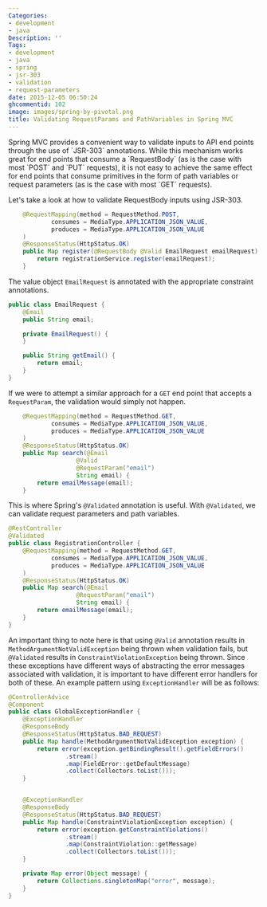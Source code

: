 ```yaml
---
Categories:
- development
- java
Description: ''
Tags:
- development
- java
- spring
- jsr-303
- validation
- request-parameters
date: 2015-12-05 06:50:24
ghcommentid: 102
image: images/spring-by-pivotal.png
title: Validating RequestParams and PathVariables in Spring MVC
---
```


<meta content="spring, validate, request, parameters, @requestparam, spring mvc, param, validation" name="keywords">
Spring MVC provides a convenient way to validate inputs to API end points through the use of `JSR-303` annotations. While this mechanism works great for end points that consume a `RequestBody` (as is the case with most `POST` and `PUT` requests), it is not easy to achieve the same effect for end points that consume primitives in the form of path variables or request parameters (as is the case with most `GET` requests).

<!--more-->

Let's take a look at how to validate RequestBody inputs using JSR-303.

```java
    @RequestMapping(method = RequestMethod.POST,
            consumes = MediaType.APPLICATION_JSON_VALUE,
            produces = MediaType.APPLICATION_JSON_VALUE
    )
    @ResponseStatus(HttpStatus.OK)
    public Map register(@RequestBody @Valid EmailRequest emailRequest) {
        return registrationService.register(emailRequest);
    }
```

The value object `EmailRequest` is annotated with the appropriate constraint annotations.

```java
public class EmailRequest {
    @Email
    public String email;

    private EmailRequest() {
    }

    public String getEmail() {
        return email;
    }
}
```


If we were to attempt a similar approach for a `GET` end point that accepts a `RequestParam`, the validation would simply not happen.

```java
    @RequestMapping(method = RequestMethod.GET,
            consumes = MediaType.APPLICATION_JSON_VALUE,
            produces = MediaType.APPLICATION_JSON_VALUE
    )
    @ResponseStatus(HttpStatus.OK)
    public Map search(@Email
                   @Valid
                   @RequestParam("email")
                   String email) {
        return emailMessage(email);
    }
```


This is where Spring's `@Validated` annotation is useful. With `@Validated`, we can validate request parameters and path variables.

```java
@RestController
@Validated
public class RegistrationController {
    @RequestMapping(method = RequestMethod.GET,
            consumes = MediaType.APPLICATION_JSON_VALUE,
            produces = MediaType.APPLICATION_JSON_VALUE
    )
    @ResponseStatus(HttpStatus.OK)
    public Map search(@Email
                   @RequestParam("email")
                   String email) {
        return emailMessage(email);
    }
}
```

An important thing to note here is that using `@Valid` annotation results in `MethodArgumentNotValidException` being thrown when validation fails, but `@Validated` results in `ConstraintViolationException` being thrown. Since these exceptions have different ways of abstracting the error messages associated with validation, it is important to have different error handlers for both of these. An example pattern using `ExceptionHandler` will be as follows:

```java
@ControllerAdvice
@Component
public class GlobalExceptionHandler {
    @ExceptionHandler
    @ResponseBody
    @ResponseStatus(HttpStatus.BAD_REQUEST)
    public Map handle(MethodArgumentNotValidException exception) {
        return error(exception.getBindingResult().getFieldErrors()
                .stream()
                .map(FieldError::getDefaultMessage)
                .collect(Collectors.toList()));
    }


    @ExceptionHandler
    @ResponseBody
    @ResponseStatus(HttpStatus.BAD_REQUEST)
    public Map handle(ConstraintViolationException exception) {
        return error(exception.getConstraintViolations()
                .stream()
                .map(ConstraintViolation::getMessage)
                .collect(Collectors.toList()));
    }

    private Map error(Object message) {
        return Collections.singletonMap("error", message);
    }
}

```